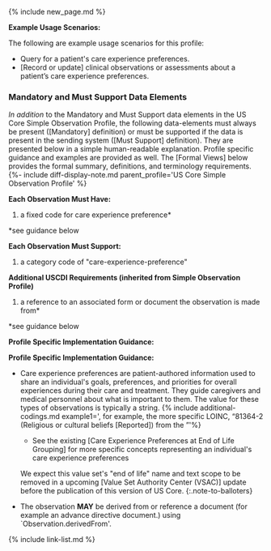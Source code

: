 {% include new_page.md %}

**Example Usage Scenarios:**

The following are example usage scenarios for this profile:

-  Query for a patient's care experience preferences.
-  [Record or update] clinical observations or assessments about a patient’s care experience preferences.

### Mandatory and Must Support Data Elements

*In addition* to the Mandatory and Must Support data elements in the US Core Simple Observation Profile, the following data-elements must always be present ([Mandatory] definition) or must be supported if the data is present in the sending system ([Must Support] definition). They are presented below in a simple human-readable explanation. Profile specific guidance and examples are provided as well.  The [Formal Views] below provides the  formal summary, definitions, and terminology requirements. {%- include diff-display-note.md parent_profile='US Core Simple Observation Profile' %}

**Each Observation Must Have:**

1. a fixed code for care experience preference*

\*see guidance below

**Each Observation Must Support:**

1. a category code of "care-experience-preference"

**Additional USCDI Requirements (inherited from Simple Observation Profile)**

<!-- { % include additional-requirements-intro.md type="Observation" % } -->

1. a reference to an associated form or document the observation is made from*

\*see guidance below

**Profile Specific Implementation Guidance:**

**Profile Specific Implementation Guidance:**

- Care experience preferences are patient-authored information used to share an individual's goals, preferences, and priorities for overall experiences during their care and treatment. They guide caregivers and medical personnel about what is important to them. The value for these types of observations is typically a string.
{% include additional-codings.md example1=', for example, the more specific LOINC, “81364-2	(Religious or cultural beliefs [Reported]) from the ”'%}
  - See the existing [Care Experience Preferences at End of Life Grouping] for more specific concepts representing an individual's care experience preferences

   We expect this value set's "end of life" name and text scope to be removed in a upcoming [Value Set Authority Center (VSAC)] update before the publication of this version of US Core. 
   {:.note-to-balloters}
   
- The observation **MAY** be derived from or reference a document (for example an advance directive document.) using `Observation.derivedFrom'.

{% include link-list.md %}
